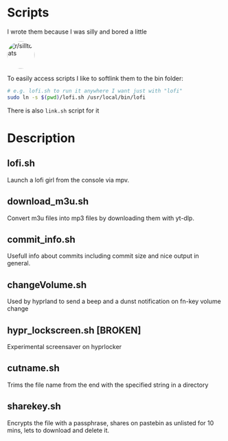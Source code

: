 # Scripts
I wrote them because I was silly and bored a little
<p>
<img src="https://styles.redditmedia.com/t5_5x81u7/styles/communityIcon_t8en21sthsja1.jpg?width=128&frame=1&auto=webp&s=e541baf4fe498485bf557d8ba6b6fce82d497039" alt="r/silltcats" width="64" height="64" style="border-radius: 50%;">
</p>

To easily access scripts I like to softlink them to the bin folder:
```bash
# e.g. lofi.sh to run it anywhere I want just with "lofi"
sudo ln -s $(pwd)/lofi.sh /usr/local/bin/lofi
```
There is also `link.sh` script for it

# Description

## lofi.sh
Launch a lofi girl from the console via mpv.

## download_m3u.sh
Convert m3u files into mp3 files by downloading them with yt-dlp.

## commit_info.sh
Usefull info about commits including commit size and nice output in general.

## changeVolume.sh
Used by hyprland to send a beep and a dunst notification on fn-key volume change

## hypr_lockscreen.sh [BROKEN]
Experimental screensaver on hyprlocker

## cutname.sh
Trims the file name from the end with the specified string in a directory

## sharekey.sh
Encrypts the file with a passphrase, shares on pastebin as unlisted for 10 mins, 
lets to download and delete it.